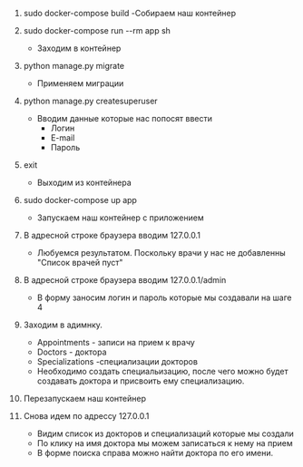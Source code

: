 1. sudo docker-compose build
	-Собираем наш контейнер

2. sudo docker-compose run --rm app sh
	- Заходим в контейнер

3. python manage.py migrate
	- Применяем миграции

4. python manage.py createsuperuser
	- Вводим данные которые нас попосят ввести
		- Логин
		- E-mail
		- Пароль
5. exit
	- Выходим из контейнера

6. sudo docker-compose up app
	- Запускаем наш контейнер с приложением

7. В адресной строке браузера вводим 127.0.0.1
	- Любуемся результатом. Поскольку врачи у нас не добавленны
	"Список врачей пуст"

8. В адресной строке браузера вводим 127.0.0.1/admin
	- В форму заносим логин и пароль которые мы создавали на шаге 4

9. Заходим в адимнку.
	- Appointments - записи на прием к врачу
	- Doctors - доктора
	- Specializations -специализации докторов
	- Необходимо создать специальизацию, после чего можно будет создавать доктора
	и присвоить ему специализацию.

10. Перезапускаем наш контейнер
	
11. Снова идем по адрессу 127.0.0.1
	- Видим список из докторов и специализаций которые мы создали
	- По клику на имя доктора мы можем записаться к нему на прием
	- В форме поиска справа можно найти доктора по его имени.
